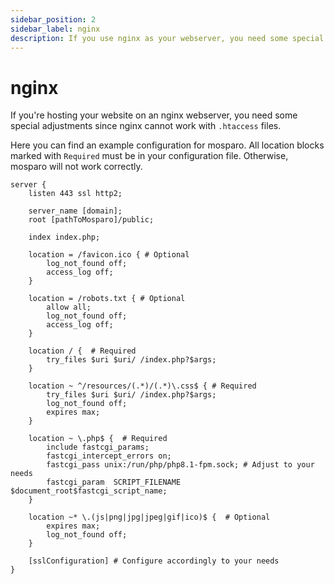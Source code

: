 ```yaml
---
sidebar_position: 2
sidebar_label: nginx
description: If you use nginx as your webserver, you need some special adjustments.
---
```


# nginx

If you're hosting your website on an nginx webserver, you need some special adjustments since nginx cannot work with `.htaccess` files.

Here you can find an example configuration for mosparo. All location blocks marked with `Required` must be in your configuration file. Otherwise, mosparo will not work correctly.

```editorconfig
server {
    listen 443 ssl http2;
                        
    server_name [domain];
    root [pathToMosparo]/public;

    index index.php;

    location = /favicon.ico { # Optional
        log_not_found off;
        access_log off;
    }

    location = /robots.txt { # Optional
        allow all;
        log_not_found off;
        access_log off;
    }

    location / {  # Required
        try_files $uri $uri/ /index.php?$args;
    }

    location ~ ^/resources/(.*)/(.*)\.css$ { # Required
        try_files $uri $uri/ /index.php?$args;
        log_not_found off;
        expires max;
    }

    location ~ \.php$ {  # Required
        include fastcgi_params;
        fastcgi_intercept_errors on;
        fastcgi_pass unix:/run/php/php8.1-fpm.sock; # Adjust to your needs
        fastcgi_param  SCRIPT_FILENAME $document_root$fastcgi_script_name;
    }

    location ~* \.(js|png|jpg|jpeg|gif|ico)$ {  # Optional
        expires max;
        log_not_found off;
    }

    [sslConfiguration] # Configure accordingly to your needs
}
```